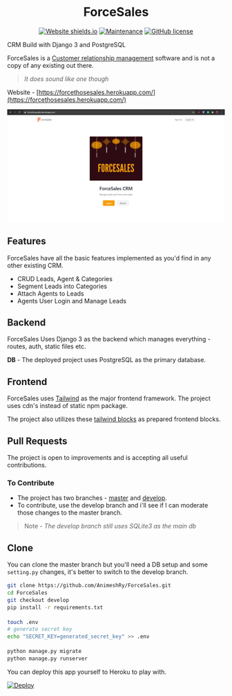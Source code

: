 <h1 align="center">ForceSales</h1>
<div align="center">

  [![Website shields.io](https://img.shields.io/website-up-down-green-red/http/shields.io.svg)](https://forcethosesales.herokuapp.com/)
  [![Maintenance](https://img.shields.io/badge/Maintained%3F-yes-green.svg)](https://github.com/AnimeshRy/ForceSales/graphs/commit-activity)
  [![GitHub license](https://img.shields.io/github/license/Naereen/StrapDown.js.svg)](https://github.com/AnimeshRy/ForceSales/blob/master/LICENSE)
</div>



CRM Build with Django 3 and PostgreSQL 

ForceSales is a [Customer relationship management](https://www.zoho.com/crm/what-is-crm.html) software and is not a copy of any existing out there.

> *It does sound like one though*

Website - [https://forcethosesales.herokuapp.com/](https://forcethosesales.herokuapp.com/)

![Website Image](./images/ss.png)


## Features
ForceSales have all the basic features implemented as you'd find in any other existing CRM.

- CRUD Leads, Agent & Categories
- Segment Leads into Categories
- Attach Agents to Leads
- Agents User Login and Manage Leads

## Backend 

ForceSales Uses Django 3 as the backend which manages everything - routes, auth, static files etc.

**DB** - The deployed project uses PostgreSQL as the primary database.

## Frontend 

ForceSales uses [Tailwind](https://tailwindcss.com/docs/) as the major frontend framework. The project uses cdn's instead of static npm package.

The project also utilizes these [tailwind blocks](https://tailblocks.cc/) as prepared frontend blocks.

## Pull Requests
The project is open to improvements and is accepting all useful contributions.

### To Contribute

- The project has two branches - [master](https://github.com/AnimeshRy/ForceSales/tree/master) and [develop](https://github.com/AnimeshRy/ForceSales/tree/develop).
- To contribute, use the develop branch and i'll see if I can moderate those changes to the master branch.
  
>Note - *The develop branch still uses SQLite3 as the main db*

## Clone 

You can clone the master branch but you'll need a DB setup and some `setting.py` changes, it's better to switch to the develop branch.

```bash
git clone https://github.com/AnimeshRy/ForceSales.git
cd ForceSales
git checkout develop
pip install -r requirements.txt

touch .env
# generate secret key
echo "SECRET_KEY=generated_secret_key" >> .env

python manage.py migrate 
python manage.py runserver
```

You can deploy this app yourself to Heroku to play with.

[![Deploy](https://www.herokucdn.com/deploy/button.png)](https://heroku.com/deploy)

